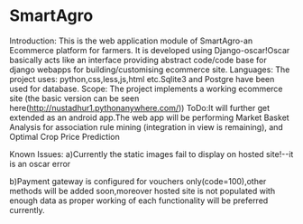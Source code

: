# SmartAgro
Introduction:
This is the web application module of SmartAgro-an Ecommerce platform for farmers.
It is developed using Django-oscar!Oscar basically acts like an interface providing 
abstract code/code base for django webapps for building/customising ecommerce site.
Languages:
The project uses: python,css,less,js,html etc.Sqlite3 and Postgre have been used for database.
Scope:
The project implements a working ecommerce site (the basic version can be seen here(http://nustadhur1.pythonanywhere.com/))
ToDo:It will further get extended as an android app.The web app will be performing Market Basket Analysis for association rule mining (integration in view is remaining),
and Optimal Crop Price Prediction

Known Issues:
a)Currently the static images fail to display on hosted site!--it is an oscar error

b)Payment gateway is configured for vouchers only(code=100),other methods will be added soon,moreover
hosted site is not populated with enough data as proper working of each functionality will be preferred currently.
